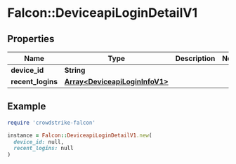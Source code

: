 # Falcon::DeviceapiLoginDetailV1

## Properties

| Name | Type | Description | Notes |
| ---- | ---- | ----------- | ----- |
| **device_id** | **String** |  |  |
| **recent_logins** | [**Array&lt;DeviceapiLoginInfoV1&gt;**](DeviceapiLoginInfoV1.md) |  |  |

## Example

```ruby
require 'crowdstrike-falcon'

instance = Falcon::DeviceapiLoginDetailV1.new(
  device_id: null,
  recent_logins: null
)
```

